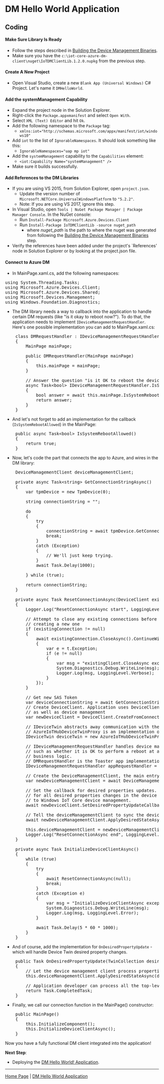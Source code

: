 # DM Hello World Application
## Coding


#### Make Sure Library Is Ready
- Follow the steps described in [Building the Device Management Binaries](building-the-dm-binaries.md).
- Make sure you have the `c:\iot-core-azure-dm-client\nuget\IoTDMClientLib.1.2.0.nupkg` from the previous step.

#### Create A New Project
- Open Visual Studio, create a new `Blank App (Universal Windows)` C# Project. Let's name it `DMHelloWorld`.

#### Add the systemManagement Capability
- Expand the project node in the Solution Explorer.
- Right-click the `Package.appxmanifest` and select `Open With`.
- Select `XML (Text) Editor` and hit `Ok`.
- Add the following namespace to the `Package` tag:
  - `xmlns:iot="http://schemas.microsoft.com/appx/manifest/iot/windows10"`
- Add `iot` to the list of `IgnorableNamespaces`. It should look something like this:
  - `IgnorableNamespaces="uap mp iot"`
- Add the `systemManagement` capability to the `Capabilities` element:
  - `<iot:Capability Name="systemManagement" />`
- Make sure it builds successfully.

#### Add References to the DM Libraries
- If you are using VS 2015, from Solution Explorer, open `project.json`.
  - Update the version number of `Microsoft.NETCore.UniversalWindowsPlatform` to `"5.2.2"`.
  - Note: If you are using VS 2017, ignore this step.
- In Visual Studio, open `Tools | NuGet Package Manager | Package Manager Console`. In the NuGet console:
  - Run `Install-Package Microsoft.Azure.Devices.Client`
  - Run `Install-Package IoTDMClientLib -source nuget_path`
      - where <i>nuget_path</i> is the path to where the nuget was generated from following the [Building the Device Management Binaries](building-the-dm-binaries.md) step.
- Verify the references have been added under the project's `References' node in Solution Explorer or by looking at the project.json file.

#### Connect to Azure DM

- In MainPage.xaml.cs, add the following namespaces:
<pre>
using System.Threading.Tasks;
using Microsoft.Azure.Devices.Client;
using Microsoft.Azure.Devices.Shared;
using Microsoft.Devices.Management;
using Windows.Foundation.Diagnostics;
</pre>

- The DM library needs a way to callback into the application to handle certain DM requests (like "is it okay to reboot now?"). 
  To do that, the application needs to implement `IDeviceManagementRequestHandler`. Here's one possible implementation you can add to MainPage.xaml.cs:

<pre>
    class DMRequestHandler : IDeviceManagementRequestHandler
    {
        MainPage mainPage;

        public DMRequestHandler(MainPage mainPage)
        {
            this.mainPage = mainPage;
        }

        // Answer the question "is it OK to reboot the device"
        async Task&lt;bool&gt; IDeviceManagementRequestHandler.IsSystemRebootAllowed()
        {
            bool answer = await this.mainPage.IsSystemRebootAllowed();
            return answer;
        }
    }
</pre>

- And let's not forget to add an implementation for the callback (`IsSystemRebootAllowed`) in the MainPage:

<pre>
    public async Task&lt;bool&gt; IsSystemRebootAllowed()
    {
        return true;
    }
</pre>

- Now, let's code the part that connects the app to Azure, and wires in the DM library:

<pre>
    DeviceManagementClient deviceManagementClient;

    private async Task&lt;string&gt; GetConnectionStringAsync()
    {
        var tpmDevice = new TpmDevice(0);

        string connectionString = "";

        do
        {
            try
            {
                connectionString = await tpmDevice.GetConnectionStringAsync();
                break;
            }
            catch (Exception)
            {
                // We'll just keep trying.
            }
            await Task.Delay(1000);

        } while (true);

        return connectionString;
    }

    private async Task ResetConnectionAsync(DeviceClient existingConnection)
    {
        Logger.Log("ResetConnectionAsync start", LoggingLevel.Verbose);

        // Attempt to close any existing connections before
        // creating a new one
        if (existingConnection != null)
        {
            await existingConnection.CloseAsync().ContinueWith((t) =>
            {
                var e = t.Exception;
                if (e != null)
                {
                    var msg = "existingClient.CloseAsync exception: " + e.Message + "\n" + e.StackTrace;
                    System.Diagnostics.Debug.WriteLine(msg);
                    Logger.Log(msg, LoggingLevel.Verbose);
                }
            });
        }

        // Get new SAS Token
        var deviceConnectionString = await GetConnectionStringAsync();
        // Create DeviceClient. Application uses DeviceClient for telemetry messages, device twin
        // as well as device management
        var newDeviceClient = DeviceClient.CreateFromConnectionString(deviceConnectionString, TransportType.Mqtt);

        // IDeviceTwin abstracts away communication with the back-end.
        // AzureIoTHubDeviceTwinProxy is an implementation of Azure IoT Hub
        IDeviceTwin deviceTwin = new AzureIoTHubDeviceTwinProxy(newDeviceClient, ResetConnectionAsync, Logger.Log);

        // IDeviceManagementRequestHandler handles device management-specific requests to the app,
        // such as whether it is OK to perform a reboot at any givem moment, according to the app 
        // business logic.
        // DMRequestHandler is the Toaster app implementation of the interface
        IDeviceManagementRequestHandler appRequestHandler = new DMRequestHandler(this);

        // Create the DeviceManagementClient, the main entry point into device management
        var newDeviceManagementClient = await DeviceManagementClient.CreateAsync(deviceTwin, appRequestHandler);

        // Set the callback for desired properties updates. The callback will be invoked
        // for all desired properties changes in the device twin -- including those specific 
        // to Windows IoT Core device management.
        await newDeviceClient.SetDesiredPropertyUpdateCallbackAsync(OnDesiredPropertyUpdate, null);

        // Tell the deviceManagementClient to sync the device with the current desired state.
        await newDeviceManagementClient.ApplyDesiredStateAsync();

        this.deviceManagementClient = newDeviceManagementClient;
        Logger.Log("ResetConnectionAsync end", LoggingLevel.Verbose);
    }

    private async Task InitializeDeviceClientAsync()
    {
        while (true)
        {
            try
            {
                await ResetConnectionAsync(null);
                break;
            }
            catch (Exception e)
            {
                var msg = "InitializeDeviceClientAsync exception: " + e.Message + "\n" + e.StackTrace;
                System.Diagnostics.Debug.WriteLine(msg);
                Logger.Log(msg, LoggingLevel.Error);
            }

            await Task.Delay(5 * 60 * 1000);
        }
    }
</pre>

  - And of course, add the implementation for `OnDesiredPropertyUpdate` - which will handle Device Twin desired property changes.

<pre>
    public Task OnDesiredPropertyUpdate(TwinCollection desiredProperties, object userContext)
    {
        // Let the device management client process properties specific to device management
        this.deviceManagementClient.ApplyDesiredStateAsync(desiredProperties);

        // Application developer can process all the top-level nodes here
        return Task.CompletedTask;
    }
</pre>

- Finally, we call our connection function in the MainPage() constructor:

<pre>
    public MainPage()
    {
        this.InitializeComponent();
        this.InitializeDeviceClientAsync();
    }
</pre>

Now you have a fully functional DM client integrated into the application!

**Next Step**:

- Deploying the [DM Hello World! Application](dm-hello-world-deploying.md).

----

[Home Page](../README.md) | [DM Hello World Application](dm-hello-world-overview.md)